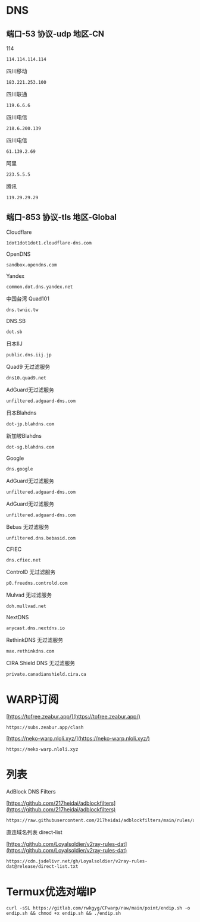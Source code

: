 # DNS

## 端口-53 协议-udp 地区-CN

114
```
114.114.114.114
```

四川移动
```
183.221.253.100
```

四川联通
```
119.6.6.6
```

四川电信
```
218.6.200.139
```

四川电信
```
61.139.2.69
```

阿里
```
223.5.5.5
```

腾讯
```
119.29.29.29
```

## 端口-853 协议-tls 地区-Global

Cloudflare
```
1dot1dot1dot1.cloudflare-dns.com
```

OpenDNS
```
sandbox.opendns.com
```

Yandex
```
common.dot.dns.yandex.net
```

中国台湾 Quad101
```
dns.twnic.tw
```

DNS.SB
```
dot.sb
```

日本IIJ
```
public.dns.iij.jp
```

Quad9 无过滤服务
```
dns10.quad9.net
```

AdGuard无过滤服务
```
unfiltered.adguard-dns.com
```

日本Blahdns
```
dot-jp.blahdns.com
```

新加坡Blahdns
```
dot-sg.blahdns.com
```

Google
```
dns.google
```

AdGuard无过滤服务
```
unfiltered.adguard-dns.com
```

AdGuard无过滤服务
```
unfiltered.adguard-dns.com
```

Bebas 无过滤服务
```
unfiltered.dns.bebasid.com
```

CFIEC
```
dns.cfiec.net
```

ControlD 无过滤服务
```
p0.freedns.controld.com
```

Mulvad 无过滤服务
```
doh.mullvad.net
```

NextDNS
```
anycast.dns.nextdns.io
```

RethinkDNS 无过滤服务
```
max.rethinkdns.com
```

CIRA Shield DNS 无过滤服务
```
private.canadianshield.cira.ca
```

# WARP订阅

[https://tofree.zeabur.app/](https://tofree.zeabur.app/)
```
https://subs.zeabur.app/clash
```

[https://neko-warp.nloli.xyz/](https://neko-warp.nloli.xyz/)
```
https://neko-warp.nloli.xyz
```

# 列表

AdBlock DNS Filters

[https://github.com/217heidai/adblockfilters](https://github.com/217heidai/adblockfilters)

```
https://raw.githubusercontent.com/217heidai/adblockfilters/main/rules/adblockdns.txt
```
直连域名列表 direct-list

[https://github.com/Loyalsoldier/v2ray-rules-dat](https://github.com/Loyalsoldier/v2ray-rules-dat)

```
https://cdn.jsdelivr.net/gh/Loyalsoldier/v2ray-rules-dat@release/direct-list.txt
```

# Termux优选对端IP

```
curl -sSL https://gitlab.com/rwkgyg/CFwarp/raw/main/point/endip.sh -o endip.sh && chmod +x endip.sh && ./endip.sh
```

